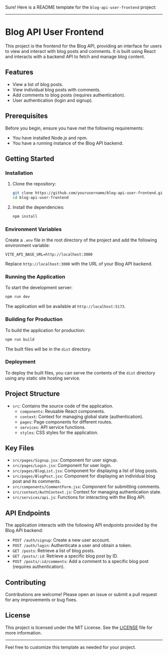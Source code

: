 Sure! Here is a README template for the `blog-api-user-frontend` project:

---

# Blog API User Frontend

This project is the frontend for the Blog API, providing an interface for users to view and interact with blog posts and comments. It is built using React and interacts with a backend API to fetch and manage blog content.

## Features

- View a list of blog posts.
- View individual blog posts with comments.
- Add comments to blog posts (requires authentication).
- User authentication (login and signup).

## Prerequisites

Before you begin, ensure you have met the following requirements:

- You have installed Node.js and npm.
- You have a running instance of the Blog API backend.

## Getting Started

### Installation

1. Clone the repository:

   ```bash
   git clone https://github.com/yourusername/blog-api-user-frontend.git
   cd blog-api-user-frontend
   ```

2. Install the dependencies:

   ```bash
   npm install
   ```

### Environment Variables

Create a `.env` file in the root directory of the project and add the following environment variable:

```plaintext
VITE_API_BASE_URL=http://localhost:3000
```

Replace `http://localhost:3000` with the URL of your Blog API backend.

### Running the Application

To start the development server:

```bash
npm run dev
```

The application will be available at `http://localhost:5173`.

### Building for Production

To build the application for production:

```bash
npm run build
```

The built files will be in the `dist` directory.

### Deployment

To deploy the built files, you can serve the contents of the `dist` directory using any static site hosting service.

## Project Structure

- `src`: Contains the source code of the application.
  - `components`: Reusable React components.
  - `context`: Context for managing global state (authentication).
  - `pages`: Page components for different routes.
  - `services`: API service functions.
  - `styles`: CSS styles for the application.

## Key Files

- `src/pages/Signup.jsx`: Component for user signup.
- `src/pages/Login.jsx`: Component for user login.
- `src/pages/BlogList.jsx`: Component for displaying a list of blog posts.
- `src/pages/BlogPost.jsx`: Component for displaying an individual blog post and its comments.
- `src/components/CommentForm.jsx`: Component for submitting comments.
- `src/context/AuthContext.js`: Context for managing authentication state.
- `src/services/api.js`: Functions for interacting with the Blog API.

## API Endpoints

The application interacts with the following API endpoints provided by the Blog API backend:

- `POST /auth/signup`: Create a new user account.
- `POST /auth/login`: Authenticate a user and obtain a token.
- `GET /posts`: Retrieve a list of blog posts.
- `GET /posts/:id`: Retrieve a specific blog post by ID.
- `POST /posts/:id/comments`: Add a comment to a specific blog post (requires authentication).

## Contributing

Contributions are welcome! Please open an issue or submit a pull request for any improvements or bug fixes.

## License

This project is licensed under the MIT License. See the [LICENSE](LICENSE) file for more information.

---

Feel free to customize this template as needed for your project.